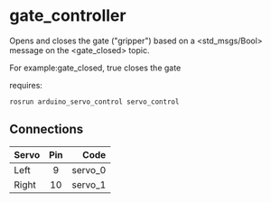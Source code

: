 # gate_controller

Opens and closes the gate ("gripper") based on a <std_msgs/Bool> message on the
<gate_closed> topic.

For example:gate_closed, true closes the gate

requires:
```
rosrun arduino_servo_control servo_control
```

## Connections

| Servo     | Pin     | Code    |
| --------- |:-------:| -------:|
| Left      | 9       | servo_0 |
| Right     | 10      | servo_1 |
